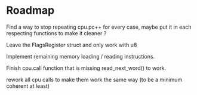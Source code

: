 # Roadmap

Find a way to stop repeating cpu.pc++ for every case, maybe put it in each respecting functions to make it cleaner ?

Leave the FlagsRegister struct and only work with u8

Implement remaining memory loading / reading instructions.

Finish cpu.call function that is missing read_next_word() to work.

rework all cpu calls to make them work the same way (to be a minimum coherent at least)